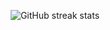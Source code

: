 
<p align="center">
  <img src="https://streak-stats.demolab.com/?user=HenryCauan&theme=dracula" alt="GitHub streak stats">
</p>

